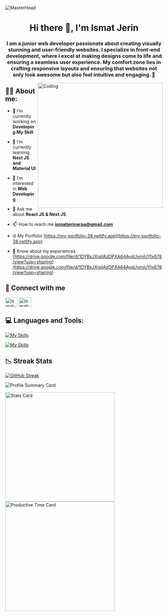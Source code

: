 ![MasterHead](https://media.giphy.com/media/v1.Y2lkPTc5MGI3NjExZWw4aWFlMXBwMHZ6eHIxaWxhb2Mzc3h6bzg1eWV1Y21paXRneHR4NiZlcD12MV9pbnRlcm5hbF9naWZfYnlfaWQmY3Q9Zw/nM1fica6eQdDQOu143/giphy.gif)

<h1 align="center">Hi there 👋, I'm Ismat Jerin</h1>
<h3 align="center">I am a junior web developer passionate about creating visually stunning and user-friendly websites. I specialize in front-end development, where I excel at making designs come to life and ensuring a seamless user experience. My comfort zone lies in crafting responsive layouts and ensuring that websites not only look awesome but also feel intuitive and engaging. 🚀</h3>


<img align="right" alt="Coding" width="400" src="https://mir-s3-cdn-cf.behance.net/project_modules/disp/601014116770475.6068beff4640a.gif">

<h2 align="left">👩‍💻 About me:</h2>

- 🔭 I’m currently working on **Developing My Skill**

- 🌱 I’m currently learning **Next JS and Material UI**

- 👀 I’m interested in **Web Developing**

- 💬 Ask me about **React JS & Next JS**

- 📫 How to reach me **ismatjerinarpa@gmail.com**
  
- 🌐 My Portfolio [https://my-portfolio-38.netlify.app](https://my-portfolio-38.netlify.app)

- 📄 Know about my experiences [https://drive.google.com/file/d/1DYBsJXisiIAzDPXA64AyqUvmiUYIx678/view?usp=sharing](https://drive.google.com/file/d/1DYBsJXisiIAzDPXA64AyqUvmiUYIx678/view?usp=sharing)



<h2 align="left">🔗 Connect with me</h2>
<p align="left">
<a href="https://linkedin.com/in/ismatjerinarpa" target="blank"><img align="center" src="https://raw.githubusercontent.com/rahuldkjain/github-profile-readme-generator/master/src/images/icons/Social/linked-in-alt.svg" alt="ismat-jerin-arpa-a773a6243" height="30" width="40" /></a>
<a href="https://fb.com/ismatjerinarpa" target="blank"><img align="center" src="https://raw.githubusercontent.com/rahuldkjain/github-profile-readme-generator/master/src/images/icons/Social/facebook.svg" alt="ismatjerinarpa" height="30" width="40" /></a>
</p>

<h2 align="left">💻 Languages and Tools:</h2>

[![My Skills](https://skillicons.dev/icons?i=html,css,tailwind,react,javascript,firebase,bootstrap,mongodb,figma,git,expressjs,nodejs)](https://skillicons.dev)

[![My Skills](https://skillicons.dev/icons?i=github,materialui,vscode,vite,nextjs)](https://skillicons.dev)

<h2 align="left">📉 Streak Stats</h2>

[![GitHub Streak](https://github-readme-streak-stats.herokuapp.com?user=jerin-arpa&theme=whatsapp-dark2&border_radius=7&card_width=700)](https://git.io/streak-stats)


![Profile Summary Card](https://github-profile-summary-cards.vercel.app/api/cards/profile-details?username=jerin-arpa&theme=github_dark)

<p>
  <img src="https://github-profile-summary-cards.vercel.app/api/cards/stats?username=jerin-arpa&theme=github_dark" alt="Stats Card" width="350" />
  <img src="https://github-profile-summary-cards.vercel.app/api/cards/productive-time?username=jerin-arpa&theme=github_dark&utcOffset=8" alt="Productive Time Card" width="350" />
</p>
